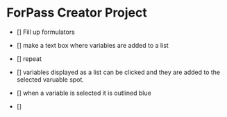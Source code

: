 # ForPass Creator Project
- [] Fill up formulators

- [] make a text box where variables are added to a list
- [] repeat
- [] variables displayed as a list can be clicked and they are added to the selected varuable spot.
- [] when a variable is selected it is outlined blue
- [] 
